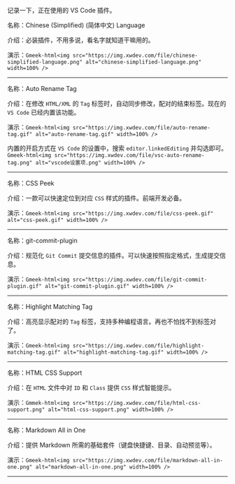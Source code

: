 记录一下，正在使用的 VS Code 插件。

名称：Chinese (Simplified) (简体中文) Language

介绍：必装插件，不用多说，看名字就知道干嘛用的。

演示：`Gmeek-html<img src="https://img.xwdev.com/file/chinese-simplified-language.png" alt="chinese-simplified-language.png" width=100% />`

---

名称：Auto Rename Tag

介绍：在修改 `HTML/XML` 的 `Tag` 标签时，自动同步修改，配对的结束标签。现在的 `VS Code` 已经内置该功能。

演示：`Gmeek-html<img src="https://img.xwdev.com/file/auto-rename-tag.gif" alt="auto-rename-tag.gif" width=100% />`

内置的开启方式在 `VS Code` 的设置中，搜索 `editor.linkedEditing` 并勾选即可。
`Gmeek-html<img src="https://img.xwdev.com/file/vsc-auto-rename-tag.png" alt="vscode设置项.png" width=100% />`

---

名称：CSS Peek

介绍：一款可以快速定位到对应 `CSS` 样式的插件。前端开发必备。

演示：`Gmeek-html<img src="https://img.xwdev.com/file/css-peek.gif" alt="css-peek.gif" width=100% />`

---

名称：git-commit-plugin

介绍：规范化 `Git Commit` 提交信息的插件。可以快速按照指定格式，生成提交信息。

演示：`Gmeek-html<img src="https://img.xwdev.com/file/git-commit-plugin.gif" alt="git-commit-plugin.gif" width=100% />`

---

名称：Highlight Matching Tag

介绍：高亮显示配对的 `Tag` 标签，支持多种编程语言。再也不怕找不到标签对了。

演示：`Gmeek-html<img src="https://img.xwdev.com/file/highlight-matching-tag.gif" alt="highlight-matching-tag.gif" width=100% />`

---

名称：HTML CSS Support

介绍：在 `HTML` 文件中对 `ID` 和 `Class` 提供 `CSS` 样式智能提示。

演示：`Gmmek-html<img src="https://img.xwdev.com/file/html-css-support.png" alt="html-css-support.png" width=100% />`

---

名称：Markdown All in One

介绍：提供 Markdown 所需的基础套件（键盘快捷键、目录、自动预览等）。

演示：`Gmeek-html<img src="https://img.xwdev.com/file/markdown-all-in-one.png" alt="markdown-all-in-one.png" width=100% />`

---
